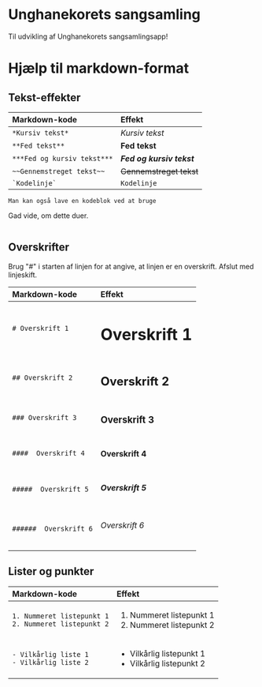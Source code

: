 # Unghanekorets sangsamling
Til udvikling af Unghanekorets sangsamlingsapp!

# Hjælp til markdown-format
## Tekst-effekter
| Markdown-kode | Effekt |
| :- | :- |
| `*Kursiv tekst*` | *Kursiv tekst* |
| `**Fed tekst**` | **Fed tekst** |
| `***Fed og kursiv tekst***` | ***Fed og kursiv tekst*** |
| `~~Gennemstreget tekst~~` | ~~Gennemstreget tekst~~ |
| `` `Kodelinje` `` | `Kodelinje` |

```
Man kan også lave en kodeblok ved at bruge
```
Gad vide, om dette duer.
```
```

## Overskrifter
Brug "#" i starten af linjen for at angive, at linjen er en overskrift. Afslut med linjeskift.

| Markdown-kode | Effekt |
| :- | :- |
| `# Overskrift 1`| <h1>Overskrift 1</h1> |
| `## Overskrift 2`| <h2>Overskrift 2</h2>  |
| `### Overskrift 3`| <h3>Overskrift 3</h3>  |
| `####  Overskrift 4`| <h4>Overskrift 4</h4>  |
| `#####  Overskrift 5`| <h5>Overskrift 5</h5>  |
| `######  Overskrift 6`| <h6>Overskrift 6</h6>  |

## Lister og punkter
| Markdown-kode | Effekt |
| :- | :- |
| `1. Nummeret listepunkt 1`<br>`2. Nummeret listepunkt 2`| <ol><li>Nummeret listepunkt 1</li><li>Nummeret listepunkt 2</li></ol> |
| `- Vilkårlig liste 1`<br>`- Vilkårlig liste 2`| <ul><li>Vilkårlig listepunkt 1</li><li>Vilkårlig listepunkt 2</li></ul> |
